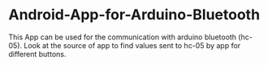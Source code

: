 # Android-App-for-Arduino-Bluetooth
This App can be used for the communication with arduino bluetooth (hc-05).
Look at the source of app to find values sent to hc-05 by app for different buttons.
